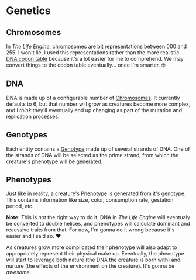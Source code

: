 # Genetics

## Chromosomes

In *The Life Engine*, chromosomes are bit representations between 000 and 255. I won't lie, I used this representations rather than the more realistic [DNA codon table][codon-table] because it's a lot easier for me to comprehend. We may convert things to the codon table eventually... once I'm smarter. 🤓

## DNA

DNA is made up of a configurable number of [Chromosomes][chromosomes]. It currently defaults to 6, but that number will grow as creatures become more complex, and I *think* they'll eventually end up changing as part of the mutation and replication processes.

## Genotypes

Each entity contains a [Genotype][genotype] made up of several strands of DNA. One of the strands of DNA will be selected as the prime strand, from which the creature's phenotype will be generated.

## Phenotypes

Just like in reality, a creature's [Phenotype][phenotype] is generated from it's genotype. This contains information like size, color, consumption rate, gestation period, etc.

**Note:**
This is *not* the right way to do it. DNA in *The Life Engine* will eventualy be converted to double helices, and phenotypes will calculate dominant and recessive traits from that. For now, I'm gonna do it wrong because it's easier and I said so. ❤️

As creatures grow more complicated their phenotype will also adapt to appropriately represent their physical make up. Eventually, the phenotype will start to leverage both nature (the DNA the creature is born with) and nurture (the effects of the environment on the creature). It's gonna be *awesome*.





[chromosomes]: #chromosomes
[codon-table]: https://en.wikipedia.org/wiki/DNA_codon_table
[dna]: #dna
[genotype]: #genotypes
[phenotype]: #phenotypes
